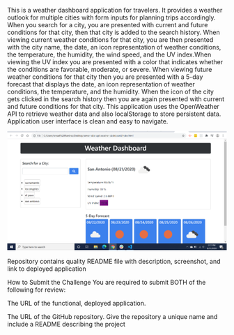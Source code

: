 
This is a weather dashboard application for travelers. It 
provides a weather outlook for multiple cities with form 
inputs for planning trips accordingly. When you search for 
a city, you are presented with current and future conditions 
for that city, then that city is added to the search history.
When viewing current weather conditions for that city, you 
are then presented with the city name, the date, an icon 
representation of weather conditions, the temperature, 
the humidity, the wind speed, and the UV index.When viewing 
the UV index you are presented with a color that indicates 
whether the conditions are favorable, moderate, or severe. 
When viewing future weather conditions for that city then 
you are presented with a 5-day forecast that displays 
the date, an icon representation of weather conditions, the 
temperature, and the humidity. When the icon of the city 
gets clicked in the search history then you are again 
presented with current and future conditions for that city. 
This application uses the OpenWeather API to retrieve weather
data and also localStorage to store persistent data. 
Application user interface is clean and easy to navigate. 

![GitHub Logo](/screenshot.png)


Repository contains quality README file with description, screenshot, and link to deployed application

How to Submit the Challenge
You are required to submit BOTH of the following for review:

The URL of the functional, deployed application.

The URL of the GitHub repository. Give the repository a unique name and include a README describing the project
